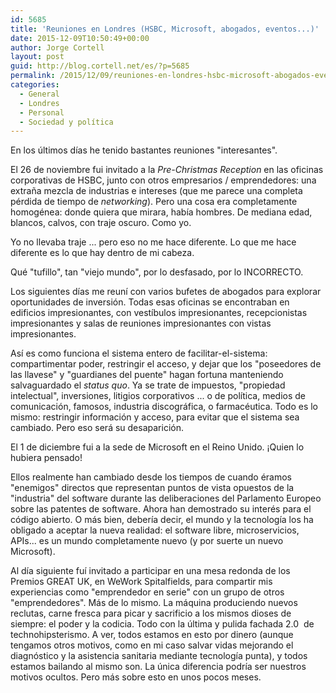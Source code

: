 ```yaml
---
id: 5685
title: 'Reuniones en Londres (HSBC, Microsoft, abogados, eventos...)'
date: 2015-12-09T10:50:49+00:00
author: Jorge Cortell
layout: post
guid: http://blog.cortell.net/es/?p=5685
permalink: /2015/12/09/reuniones-en-londres-hsbc-microsoft-abogados-eventos/
categories:
  - General
  - Londres
  - Personal
  - Sociedad y polí­tica
---
```

En los últimos días he tenido bastantes reuniones "interesantes".

El 26 de noviembre fui invitado a la _Pre-Christmas Reception_ en las oficinas corporativas de HSBC, junto con otros empresarios / emprendedores: una extraña mezcla de industrias e intereses (que me parece una completa pérdida de tiempo de _networking_). Pero una cosa era completamente homogénea: donde quiera que mirara, había hombres. De mediana edad, blancos, calvos, con traje oscuro. Como yo.

Yo no llevaba traje ... pero eso no me hace diferente. Lo que me hace diferente es lo que hay dentro de mi cabeza.

Qué "tufillo", tan "viejo mundo", por lo desfasado, por lo INCORRECTO.

Los siguientes días me reuní con varios bufetes de abogados para explorar oportunidades de inversión. Todas esas oficinas se encontraban en edificios impresionantes, con vestíbulos impresionantes, recepcionistas impresionantes y salas de reuniones impresionantes con vistas impresionantes.

Así es como funciona el sistema entero de facilitar-el-sistema: compartimentar poder, restringir el acceso, y dejar que los "poseedores de las llavese" y "guardianes del puente" hagan fortuna manteniendo salvaguardado el _status quo_. Ya se trate de impuestos, "propiedad intelectual", inversiones, litigios corporativos ... o de política, medios de comunicación, famosos, industria discográfica, o farmacéutica. Todo es lo mismo: restringir información y acceso, para evitar que el sistema sea cambiado. Pero eso será su desaparición.

El 1 de diciembre fui a la sede de Microsoft en el Reino Unido. ¡Quien lo hubiera pensado!

Ellos realmente han cambiado desde los tiempos de cuando éramos "enemigos" directos que representan puntos de vista opuestos de la "industria" del software durante las deliberaciones del Parlamento Europeo sobre las patentes de software. Ahora han demostrado su interés para el código abierto. O más bien, debería decir, el mundo y la tecnología los ha obligado a aceptar la nueva realidad: el software libre, microservicios, APIs... es un mundo completamente nuevo (y por suerte un nuevo Microsoft).

Al día siguiente fuí invitado a participar en una mesa redonda de los Premios GREAT UK, en WeWork Spitalfields, para compartir mis experiencias como "emprendedor en serie" con un grupo de otros "emprendedores". Más de lo mismo. La máquina produciendo nuevos reclutas, carne fresca para picar y sacrificio a los mismos dioses de siempre: el poder y la codicia. Todo con la última y pulida fachada 2.0  de technohipsterismo. A ver, todos estamos en esto por dinero (aunque tengamos otros motivos, como en mi caso salvar vidas mejorando el diagnóstico y la asistencia sanitaria mediante tecnología punta), y todos estamos bailando al mismo son. La única diferencia podría ser nuestros motivos ocultos. Pero más sobre esto en unos pocos meses.